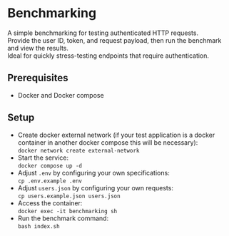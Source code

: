 # Benchmarking

A simple benchmarking for testing authenticated HTTP requests.  
Provide the user ID, token, and request payload, then run the benchmark and view the results.  
Ideal for quickly stress-testing endpoints that require authentication.

## Prerequisites
- Docker and Docker compose

## Setup
- Create docker external network (if your test application is a docker container in another docker compose this will be necessary):  
`docker network create external-network`
- Start the service:  
`docker compose up -d`
- Adjust `.env` by configuring your own specifications:  
`cp .env.example .env`
- Adjust `users.json` by configuring your own requests:  
`cp users.example.json users.json`
- Access the container:  
`docker exec -it benchmarking sh`
- Run the benchmark command:  
`bash index.sh`

